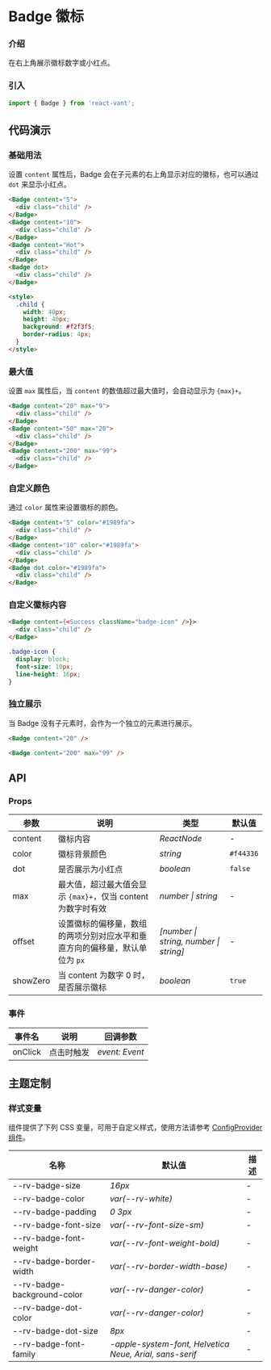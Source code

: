 # Badge 徽标

### 介绍

在右上角展示徽标数字或小红点。

### 引入

```js
import { Badge } from 'react-vant';
```

## 代码演示

### 基础用法

设置 `content` 属性后，Badge 会在子元素的右上角显示对应的徽标，也可以通过 `dot` 来显示小红点。

```html
<Badge content="5">
  <div class="child" />
</Badge>
<Badge content="10">
  <div class="child" />
</Badge>
<Badge content="Hot">
  <div class="child" />
</Badge>
<Badge dot>
  <div class="child" />
</Badge>

<style>
  .child {
    width: 40px;
    height: 40px;
    background: #f2f3f5;
    border-radius: 4px;
  }
</style>
```

### 最大值

设置 `max` 属性后，当 `content` 的数值超过最大值时，会自动显示为 `{max}+`。

```html
<Badge content="20" max="9">
  <div class="child" />
</Badge>
<Badge content="50" max="20">
  <div class="child" />
</Badge>
<Badge content="200" max="99">
  <div class="child" />
</Badge>
```

### 自定义颜色

通过 `color` 属性来设置徽标的颜色。

```html
<Badge content="5" color="#1989fa">
  <div class="child" />
</Badge>
<Badge content="10" color="#1989fa">
  <div class="child" />
</Badge>
<Badge dot color="#1989fa">
  <div class="child" />
</Badge>
```

### 自定义徽标内容

```html
<Badge content={<Success className="badge-icon" />}>
  <div class="child" />
</Badge>
```

```css
.badge-icon {
  display: block;
  font-size: 10px;
  line-height: 16px;
}
```

### 独立展示

当 Badge 没有子元素时，会作为一个独立的元素进行展示。

```html
<Badge content="20" />

<Badge content="200" max="99" />
```

## API

### Props

| 参数 | 说明 | 类型 | 默认值 |
| --- | --- | --- | --- |
| content | 徽标内容 | _ReactNode_ | - |
| color | 徽标背景颜色 | _string_ | `#f44336` |
| dot | 是否展示为小红点 | _boolean_ | `false` |
| max | 最大值，超过最大值会显示 `{max}+`，仅当 content 为数字时有效 | _number \| string_ | - |
| offset | 设置徽标的偏移量，数组的两项分别对应水平和垂直方向的偏移量，默认单位为 `px` | _[number \| string, number \| string]_ | - |
| showZero | 当 content 为数字 0 时，是否展示徽标 | _boolean_ | `true` |

### 事件

| 事件名  | 说明       | 回调参数       |
| ------- | ---------- | -------------- |
| onClick | 点击时触发 | _event: Event_ |

## 主题定制

### 样式变量

组件提供了下列 CSS 变量，可用于自定义样式，使用方法请参考 [ConfigProvider 组件](#/zh-CN/config-provider)。

| 名称                        | 默认值                                                  | 描述 |
| --------------------------- | ------------------------------------------------------- | ---- |
| --rv-badge-size             | _16px_                                                  | -    |
| --rv-badge-color            | _var(--rv-white)_                                       | -    |
| --rv-badge-padding          | _0 3px_                                                 | -    |
| --rv-badge-font-size        | _var(--rv-font-size-sm)_                                | -    |
| --rv-badge-font-weight      | _var(--rv-font-weight-bold)_                            | -    |
| --rv-badge-border-width     | _var(--rv-border-width-base)_                           | -    |
| --rv-badge-background-color | _var(--rv-danger-color)_                                | -    |
| --rv-badge-dot-color        | _var(--rv-danger-color)_                                | -    |
| --rv-badge-dot-size         | _8px_                                                   | -    |
| --rv-badge-font-family      | _-apple-system-font, Helvetica Neue, Arial, sans-serif_ | -    |
